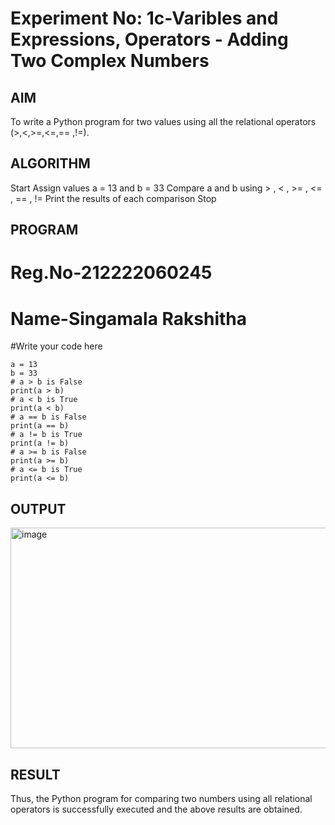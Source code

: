 # Experiment No: 1c-Varibles and Expressions, Operators - Adding Two Complex Numbers

## AIM
To write a Python program for two values using all the relational operators (>,<,>=,<=,== ,!=).

## ALGORITHM
Start Assign values a = 13 and b = 33 Compare a and b using > , < , >= , <= , == , != Print the results of each comparison Stop

## PROGRAM

# Reg.No-212222060245
# Name-Singamala Rakshitha
#Write your code here
```
a = 13
b = 33
# a > b is False
print(a > b)
# a < b is True
print(a < b)
# a == b is False
print(a == b)
# a != b is True
print(a != b)
# a >= b is False
print(a >= b)
# a <= b is True
print(a <= b)
```

## OUTPUT
<img width="1196" height="353" alt="image" src="https://github.com/user-attachments/assets/6eecca39-ce28-43d8-b327-7afeef0e3ef5" />


## RESULT
Thus, the Python program for comparing two numbers using all relational operators is successfully executed and the above results are obtained.

